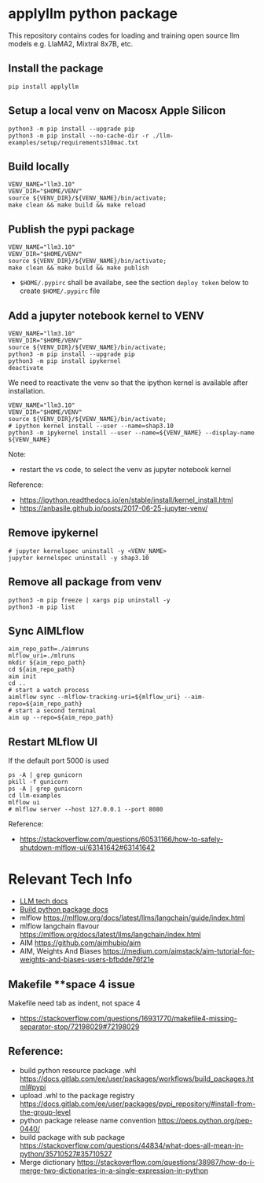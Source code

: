 # applyllm python package
This repository contains codes for loading and training open source llm models e.g. LlaMA2, Mixtral 8x7B, etc.

## Install the package
```shell
pip install applyllm
```

## Setup a local venv on Macosx Apple Silicon
```shell
python3 -m pip install --upgrade pip
python3 -m pip install --no-cache-dir -r ./llm-examples/setup/requirements310mac.txt
```

## Build locally
```shell
VENV_NAME="llm3.10"
VENV_DIR="$HOME/VENV"
source ${VENV_DIR}/${VENV_NAME}/bin/activate;
make clean && make build && make reload
```

## Publish the pypi package
```shell
VENV_NAME="llm3.10"
VENV_DIR="$HOME/VENV"
source ${VENV_DIR}/${VENV_NAME}/bin/activate;
make clean && make build && make publish
```
* `$HOME/.pypirc` shall be availabe, see the section `deploy token` below to create `$HOME/.pypirc` file

## Add a jupyter notebook kernel to VENV
```shell
VENV_NAME="llm3.10"
VENV_DIR="$HOME/VENV"
source ${VENV_DIR}/${VENV_NAME}/bin/activate;
python3 -m pip install --upgrade pip
python3 -m pip install ipykernel
deactivate
```

We need to reactivate the venv so that the ipython kernel is available after installation.
```shell
VENV_NAME="llm3.10"
VENV_DIR="$HOME/VENV"
source ${VENV_DIR}/${VENV_NAME}/bin/activate;
# ipython kernel install --user --name=shap3.10
python3 -m ipykernel install --user --name=${VENV_NAME} --display-name ${VENV_NAME}
```
Note: 
* restart the vs code, to select the venv as jupyter notebook kernel

Reference:
* https://ipython.readthedocs.io/en/stable/install/kernel_install.html
* https://anbasile.github.io/posts/2017-06-25-jupyter-venv/

## Remove ipykernel
```shell
# jupyter kernelspec uninstall -y <VENV_NAME>
jupyter kernelspec uninstall -y shap3.10
```

## Remove all package from venv
```
python3 -m pip freeze | xargs pip uninstall -y
python3 -m pip list
```

## Sync AIMLflow
```shell
aim_repo_path=./aimruns
mlflow_uri=./mlruns
mkdir ${aim_repo_path}
cd ${aim_repo_path}
aim init
cd ..
# start a watch process
aimlflow sync --mlflow-tracking-uri=${mlflow_uri} --aim-repo=${aim_repo_path}
# start a second terminal
aim up --repo=${aim_repo_path}
```

## Restart MLflow UI
If the default port 5000 is used
```shell
ps -A | grep gunicorn
pkill -f gunicorn
ps -A | grep gunicorn
cd llm-examples
mlflow ui
# mlflow server --host 127.0.0.1 --port 8080
```

Reference:
* https://stackoverflow.com/questions/60531166/how-to-safely-shutdown-mlflow-ui/63141642#63141642


# Relevant Tech Info

* [LLM tech docs](./LLM.md)
* [Build python package docs](./BuildPackage.md)
* mlflow https://mlflow.org/docs/latest/llms/langchain/guide/index.html
* mlflow langchain flavour https://mlflow.org/docs/latest/llms/langchain/index.html
* AIM https://github.com/aimhubio/aim
* AIM, Weights And Biases https://medium.com/aimstack/aim-tutorial-for-weights-and-biases-users-bfbdde76f21e


## Makefile **space 4 issue
Makefile need tab as indent, not space 4
* https://stackoverflow.com/questions/16931770/makefile4-missing-separator-stop/72198029#72198029


## Reference:
* build python resource package .whl https://docs.gitlab.com/ee/user/packages/workflows/build_packages.html#pypi
* upload .whl to the package registry https://docs.gitlab.com/ee/user/packages/pypi_repository/#install-from-the-group-level
* python package release name convention https://peps.python.org/pep-0440/
* build package with sub package https://stackoverflow.com/questions/44834/what-does-all-mean-in-python/35710527#35710527
* Merge dictionary https://stackoverflow.com/questions/38987/how-do-i-merge-two-dictionaries-in-a-single-expression-in-python